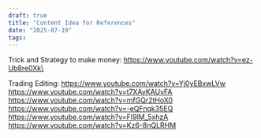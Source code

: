 ```yaml
---
draft: true
title: "Content Idea for References"
date: "2025-07-19"
tags: 
---
```



Trick and Strategy to make money:
https://www.youtube.com/watch?v=ez-Ub8re0Xk\



Trading Editing:
https://www.youtube.com/watch?v=Yj0yEBxwLVw
https://www.youtube.com/watch?v=t7XAyKAUvFA
https://www.youtube.com/watch?v=mfGQr2tHoX0
https://www.youtube.com/watch?v=-eQFnqk35EQ
https://www.youtube.com/watch?v=FI9lM_5xhzA
https://www.youtube.com/watch?v=Kz6-8nQLRHM